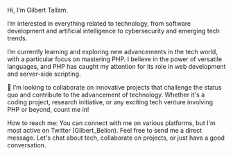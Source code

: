 
 Hi, I’m Gilbert Tallam. 

I’m interested in everything related to technology, from software development and artificial intelligence to cybersecurity and emerging tech trends.

 I’m currently learning and exploring new advancements in the tech world, with a particular focus on mastering PHP. I believe in the power of versatile languages, and PHP has caught my attention for its role in web development and server-side scripting.

💞 I’m looking to collaborate on innovative projects that challenge the status quo and contribute to the advancement of technology. Whether it's a coding project, research initiative, or any exciting tech venture involving PHP or beyond, count me in!

How to reach me: You can connect with me on various platforms, but I'm most active on Twitter (Gilbert_Belion). Feel free to send me a direct message. Let's chat about tech, collaborate on projects, or just have a good conversation.

<!---
gtallam/gtallam is a special  repository because its `README.md` (this file) appears on your GitHub profile.
You can click the Preview link to take a look at your changes.
--->
